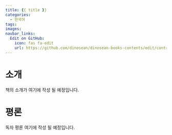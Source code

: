 ```yaml
---
title: {{ title }}
categories:
  - 한국어
tags:
images:
navbar_links:
  Edit on GitHub:
    icon: fas fa-edit
    url: https://github.com/dinosean/dinosean-books-contents/edit/contribution/books/3289261dc4d846b8a02798617a63ad75.md
---
```

# 소개
책의 소개가 여기에 작성 될 예정입니다.

# 평론
독자 평론 여기에 작성 될 예정입니다.
